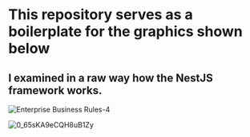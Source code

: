 # This repository serves as a boilerplate for the graphics shown below

## I examined in a raw way how the NestJS framework works.
![Enterprise Business Rules-4](https://github.com/user-attachments/assets/90a71ef0-599e-4771-9d58-3ad8739cfa06)

![0_65sKA9eCQH8uB1Zy](https://github.com/user-attachments/assets/4ea51d71-7768-452d-b47e-1e88de27d5a2)
